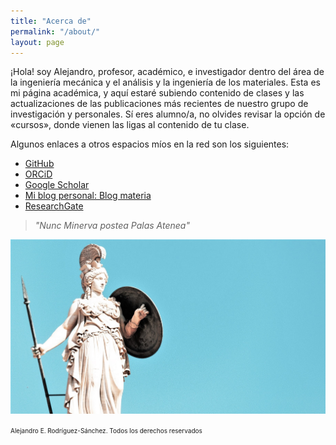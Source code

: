 ```yaml
---
title: "Acerca de"
permalink: "/about/"
layout: page
---
```


¡Hola! soy Alejandro, profesor, académico, e investigador dentro del área de la ingeniería mecánica y el análisis y la ingeniería de los materiales. Esta es mi página académica, y aquí estaré subiendo contenido de clases y las actualizaciones de las publicaciones más recientes de nuestro grupo de investigación y personales. Sí eres alumno/a, no olvides revisar la opción de «cursos», donde vienen las ligas al contenido de tu clase. 

Algunos enlaces a otros espacios míos en la red son los siguientes:

- [GitHub](https://github.com/aerodriguezsanchez)
- [ORCiD](https://orcid.org/0000-0003-3397-5261)
- [Google Scholar](https://scholar.google.com.mx/citations?user=eo-JXcoAAAAJ&hl=es)
- [Mi blog personal: Blog materia](https://blogmateria.com)
- [ResearchGate](https://www.researchgate.net/profile/Alejandro-Rodriguez-Sanchez-4)


> *"Nunc Minerva postea Palas Atenea"*

![athena](assets/atena.jpg)



 <font size="1"> Alejandro E. Rodríguez-Sánchez. Todos los derechos reservados</font> 
